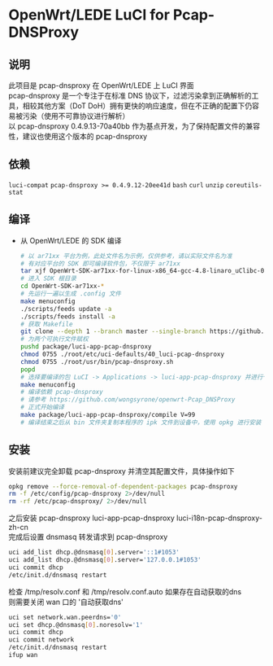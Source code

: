 OpenWrt/LEDE LuCI for Pcap-DNSProxy
===

说明
---

此项目是 pcap-dnsproxy 在 OpenWrt/LEDE 上 LuCI 界面  
pcap-dnsproxy 是一个专注于在标准 DNS 协议下，过滤污染拿到正确解析的工具，相较其他方案（DoT DoH）拥有更快的响应速度，但在不正确的配置下仍容易被污染（使用不可靠协议进行解析）  
以 pcap-dnsproxy 0.4.9.13-70a40bb 作为基点开发，为了保持配置文件的兼容性，建议也使用这个版本的 pcap-dnsproxy  

依赖
---

`luci-compat` `pcap-dnsproxy >= 0.4.9.12-20ee41d` `bash` `curl` `unzip` `coreutils-stat`

编译
---

 - 从 OpenWrt/LEDE 的 SDK 编译

   ```bash
   # 以 ar71xx 平台为例，此处文件名为示例，仅供参考，请以实际文件名为准
   # 有对应平台的 SDK 即可编译软件包，不仅限于 ar71xx
   tar xjf OpenWrt-SDK-ar71xx-for-linux-x86_64-gcc-4.8-linaro_uClibc-0.9.33.2.tar.bz2
   # 进入 SDK 根目录
   cd OpenWrt-SDK-ar71xx-*
   # 先运行一遍以生成 .config 文件
   make menuconfig
   ./scripts/feeds update -a
   ./scripts/feeds install -a
   # 获取 Makefile
   git clone --depth 1 --branch master --single-branch https://github.com/muink/luci-app-pcap-dnsproxy.git package/luci-app-pcap-dnsproxy
   # 为两个可执行文件赋权
   pushd package/luci-app-pcap-dnsproxy
   chmod 0755 ./root/etc/uci-defaults/40_luci-pcap-dnsproxy
   chmod 0755 ./root/usr/bin/pcap-dnsproxy.sh
   popd
   # 选择要编译的包 LuCI -> Applications -> luci-app-pcap-dnsproxy 并进行个人定制，或者保持默认
   make menuconfig
   # 编译依赖 pcap-dnsproxy
   # 请参考 https://github.com/wongsyrone/openwrt-Pcap_DNSProxy
   # 正式开始编译
   make package/luci-app-pcap-dnsproxy/compile V=99
   # 编译结束之后从 bin 文件夹复制本程序的 ipk 文件到设备中，使用 opkg 进行安装
   ```

安装
---

安装前建议完全卸载 pcap-dnsproxy 并清空其配置文件，具体操作如下

   ```bash
   opkg remove --force-removal-of-dependent-packages pcap-dnsproxy
   rm -f /etc/config/pcap-dnsproxy 2>/dev/null
   rm -rf /etc/pcap-dnsproxy/ 2>/dev/null
   ```

之后安装 pcap-dnsproxy luci-app-pcap-dnsproxy luci-i18n-pcap-dnsproxy-zh-cn  
完成后设置 dnsmasq 转发请求到 pcap-dnsproxy

   ```bash
   uci add_list dhcp.@dnsmasq[0].server='::1#1053'
   uci add_list dhcp.@dnsmasq[0].server='127.0.0.1#1053'
   uci commit dhcp
   /etc/init.d/dnsmasq restart
   ```

检查 /tmp/resolv.conf 和 /tmp/resolv.conf.auto 如果存在自动获取的dns  
则需要关闭 wan 口的 '自动获取dns'

   ```bash
   uci set network.wan.peerdns='0'
   uci set dhcp.@dnsmasq[0].noresolv='1'
   uci commit dhcp
   uci commit network
   /etc/init.d/dnsmasq restart
   ifup wan
   ```


